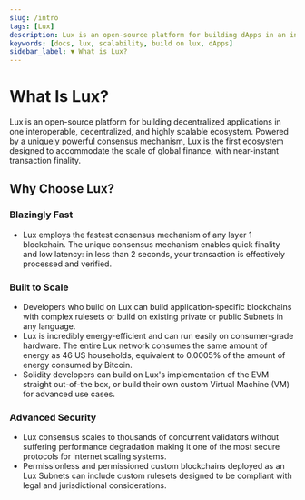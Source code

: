 ```yaml
---
slug: /intro
tags: [Lux]
description: Lux is an open-source platform for building dApps in an interoperable, decentralized, and highly scalable ecosystem.
keywords: [docs, lux, scalability, build on lux, dApps]
sidebar_label: ▼ What is Lux?
---
```


# What Is Lux?

Lux is an open-source platform for building decentralized applications in one
interoperable, decentralized, and highly scalable ecosystem.
Powered by [a uniquely powerful consensus mechanism](/learn/lux/consensus.md),
Lux is the first ecosystem designed to
accommodate the scale of global finance, with near-instant transaction finality.

## Why Choose Lux?

### Blazingly Fast

- Lux employs the fastest consensus mechanism of any layer 1 blockchain. The unique consensus
  mechanism enables quick finality and low latency: in less than 2 seconds, your transaction is
  effectively processed and verified.

### Built to Scale

- Developers who build on Lux can build application-specific blockchains with complex rulesets
  or build on existing private or public Subnets in any language.
- Lux is incredibly energy-efficient and can run easily on consumer-grade hardware.
  The entire Lux network consumes the same amount of energy as 46 US households, equivalent to
  0.0005% of the amount of energy consumed by Bitcoin.
- Solidity developers can build on Lux's implementation of the EVM straight out-of-the box, or
  build their own custom Virtual Machine (VM) for advanced use cases.

### Advanced Security

- Lux consensus scales to thousands of concurrent validators without suffering performance
  degradation making it one of the most secure protocols for internet scaling systems.
- Permissionless and permissioned custom blockchains deployed as an Lux Subnets can include custom
  rulesets designed to be compliant with legal and jurisdictional considerations.
